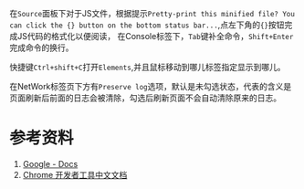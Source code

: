 在`Source`面板下对于JS文件，根据提示`Pretty-print this minified file? You can click the {} button on the bottom status bar...`,点左下角的`{}`按钮完成JS代码的格式化以便阅读，
在Console标签下，`Tab`键补全命令，`Shift+Enter`完成命令的换行。

快捷键`Ctrl+shift+C`打开`Elements`,并且鼠标移动到哪儿标签指定显示到哪儿。

在NetWork标签页下方有`Preserve log`选项，默认是未勾选状态，代表的含义是页面刷新后前面的日志会被清除，勾选后刷新页面不会自动清除原来的日志。


# 参考资料
1. [Google - Docs](https://developers.google.com/web/tools/chrome-devtools/)
2. [Chrome 开发者工具中文文档](http://www.css88.com/doc/chrome-devtools/)